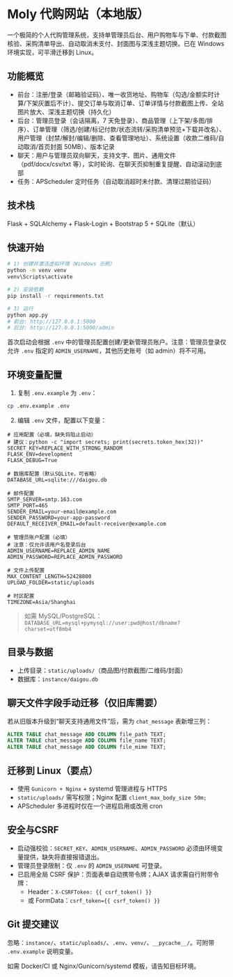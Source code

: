 # Moly 代购网站（本地版）

一个极简的个人代购管理系统，支持单管理员后台、用户购物车与下单、付款截图核验、采购清单导出、自动取消未支付、封面图与深浅主题切换。已在 Windows 环境实现，可平滑迁移到 Linux。

## 功能概览
- 前台：注册/登录（邮箱验证码）、唯一收货地址、购物车（勾选/金额实时计算/下架灰置后不计）、提交订单与取消订单、订单详情与付款截图上传、全站图片放大、深浅主题切换（持久化）
- 后台：管理员登录（会话隔离，7 天免登录）、商品管理（上下架/多图/排序）、订单管理（筛选/创建/标记付款/状态流转/采购清单预览+下载并改名）、用户管理（封禁/解封/编辑/删除、查看管理地址）、系统设置（收款二维码/自动取消/首页封面 50MB）、版本记录
- 聊天：用户与管理员双向聊天，支持文字、图片、通用文件（pdf/docx/csv/txt 等），实时轮询、在聊天页抑制重复提醒、自动滚动到底部
- 任务：APScheduler 定时任务（自动取消超时未付款、清理过期验证码）

## 技术栈
Flask + SQLAlchemy + Flask-Login + Bootstrap 5 + SQLite（默认）

## 快速开始
```bash
# 1) 创建并激活虚拟环境（Windows 示例）
python -m venv venv
venv\Scripts\activate

# 2) 安装依赖
pip install -r requirements.txt

# 3) 运行
python app.py
# 前台: http://127.0.0.1:5000
# 后台: http://127.0.0.1:5000/admin
```
首次启动会根据 `.env` 中的管理员配置创建/更新管理员账户。注意：管理员登录仅允许 `.env` 指定的 `ADMIN_USERNAME`，其他历史账号（如 admin）将不可用。

## 环境变量配置
1. 复制 `.env.example` 为 `.env`：
```bash
cp .env.example .env
```

2. 编辑 `.env` 文件，配置以下变量：
```env
# 应用配置（必填，缺失将阻止启动）
# 建议：python -c "import secrets; print(secrets.token_hex(32))"
SECRET_KEY=REPLACE_WITH_STRONG_RANDOM
FLASK_ENV=development
FLASK_DEBUG=True

# 数据库配置（默认SQLite，可省略）
DATABASE_URL=sqlite:///daigou.db

# 邮件配置
SMTP_SERVER=smtp.163.com
SMTP_PORT=465
SENDER_EMAIL=your-email@example.com
SENDER_PASSWORD=your-app-password
DEFAULT_RECEIVER_EMAIL=default-receiver@example.com

# 管理员账户配置（必填）
# 注意：仅允许该用户名登录后台
ADMIN_USERNAME=REPLACE_ADMIN_NAME
ADMIN_PASSWORD=REPLACE_ADMIN_PASSWORD

# 文件上传配置
MAX_CONTENT_LENGTH=52428800
UPLOAD_FOLDER=static/uploads

# 时区配置
TIMEZONE=Asia/Shanghai
```

> 如需 MySQL/PostgreSQL：`DATABASE_URL=mysql+pymysql://user:pwd@host/dbname?charset=utf8mb4`

## 目录与数据
- 上传目录：`static/uploads/`（商品图/付款截图/二维码/封面）
- 数据库：`instance/daigou.db`

## 聊天文件字段手动迁移（仅旧库需要）
若从旧版本升级到“聊天支持通用文件”后，需为 `chat_message` 表新增三列：
```sql
ALTER TABLE chat_message ADD COLUMN file_path TEXT;
ALTER TABLE chat_message ADD COLUMN file_name TEXT;
ALTER TABLE chat_message ADD COLUMN file_mime TEXT;
```

## 迁移到 Linux（要点）
- 使用 `Gunicorn + Nginx` + systemd 管理进程与 HTTPS
- `static/uploads/` 需写权限；Nginx 配置 `client_max_body_size 50m;`
- APScheduler 多进程时仅在一个进程启用或改用 cron

## 安全与CSRF
- 启动强校验：`SECRET_KEY`、`ADMIN_USERNAME`、`ADMIN_PASSWORD` 必须由环境变量提供，缺失将直接报错退出。
- 管理员登录限制：仅 `.env` 的 `ADMIN_USERNAME` 可登录。
- 已启用全局 CSRF 保护：页面表单自动携带令牌；AJAX 请求需自行附带令牌：
  - Header：`X-CSRFToken: {{ csrf_token() }}`
  - 或 FormData：`csrf_token={{ csrf_token() }}`

## Git 提交建议
忽略：`instance/`、`static/uploads/`、`.env`、`venv/`、`__pycache__/`。可附带 `.env.example` 说明变量。

如需 Docker/CI 或 Nginx/Gunicorn/systemd 模板，请告知目标环境。
